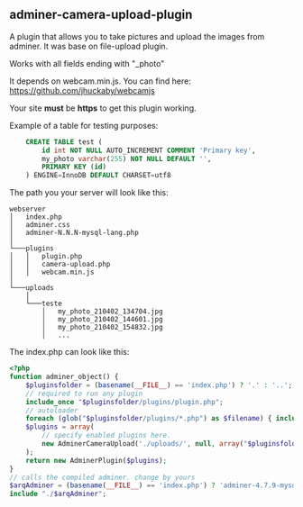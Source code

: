 ## adminer-camera-upload-plugin

A plugin that allows you to take pictures and upload the images from adminer.
It was base on file-upload plugin.

Works with all fields ending with "_photo"

It depends on webcam.min.js. You can find here: https://github.com/jhuckaby/webcamjs

Your site **must** be **https** to get this plugin working.


Example of a table for testing purposes: 
``` sql
    CREATE TABLE test (
	    id int NOT NULL AUTO_INCREMENT COMMENT 'Primary key',
	    my_photo varchar(255) NOT NULL DEFAULT '',
	    PRIMARY KEY (id)
    ) ENGINE=InnoDB DEFAULT CHARSET=utf8
```


The path you your server will look like this:
```
webserver
│   index.php
│   adminer.css
│   adminer-N.N.N-mysql-lang.php
│
└───plugins
│   │   plugin.php
│   │   camera-upload.php
│   │   webcam.min.js
│
└───uploads
    │
    └───teste
        │   my_photo_210402_134704.jpg
        │   my_photo_210402_144601.jpg
        │   my_photo_210402_154832.jpg
        │   ...
```


The index.php can look like this:
``` php
<?php
function adminer_object() {
	$pluginsfolder = (basename(__FILE__) == 'index.php') ? '.' : '..';
	// required to run any plugin
	include_once "$pluginsfolder/plugins/plugin.php";
	// autoloader
	foreach (glob("$pluginsfolder/plugins/*.php") as $filename) { include_once "$filename"; }
	$plugins = array(
		// specify enabled plugins here.
		new AdminerCameraUpload('./uploads/', null, array("$pluginsfolder/plugins/webcam.min.js"), '_(ph|f)oto'),
	);
	return new AdminerPlugin($plugins);
}
// calls the compiled adminer. change by yours
$arqAdminer = (basename(__FILE__) == 'index.php') ? 'adminer-4.7.9-mysql-pt-br.php' : 'index.php';
include "./$arqAdminer";
```



